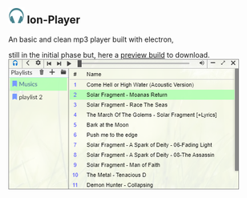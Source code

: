 ## ![Image](https://github.com/Fell-gb/Ion-Player/blob/master/img/hp32.png) Ion-Player

An basic and clean mp3 player built with electron,

still  in the initial phase but, here a  [preview build](https://github.com/Fell-gb/Ion-Player/releases) to download.
![Image](https://github.com/Fell-gb/Ion-Player/blob/master/img/screen01.png)


